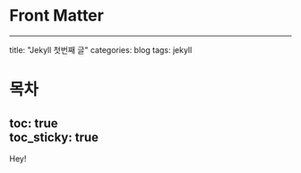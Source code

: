 # Front Matter
---
title: "Jekyll 첫번째 글"
categories: blog
tags: jekyll
# 목차
toc: true  
toc_sticky: true 
---


Hey!